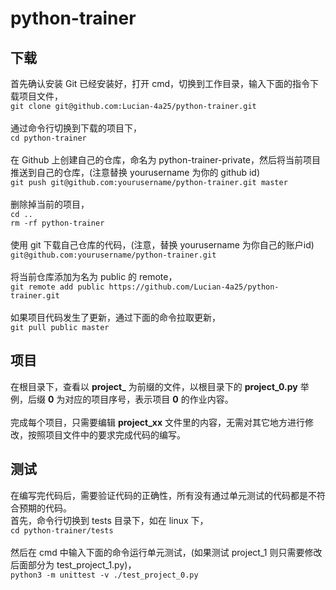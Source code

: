 # python-trainer

## 下载
首先确认安装 Git 已经安装好，打开 cmd，切换到工作目录，输入下面的指令下载项目文件，\
`git clone git@github.com:Lucian-4a25/python-trainer.git`\
\
通过命令行切换到下载的项目下，\
`cd python-trainer`\
\
在 Github 上创建自己的仓库，命名为 python-trainer-private，然后将当前项目推送到自己的仓库，(注意替换 yourusername 为你的 github id)\
`git push git@github.com:yourusername/python-trainer.git master`\
\
删除掉当前的项目，\
`cd ..`\
`rm -rf python-trainer`\
\
使用 git 下载自己仓库的代码，(注意，替换 yourusername 为你自己的账户id)\
`git@github.com:yourusername/python-trainer.git`\
\
将当前仓库添加为名为 public 的 remote，\
`git remote add public https://github.com/Lucian-4a25/python-trainer.git`\
\
如果项目代码发生了更新，通过下面的命令拉取更新，\
`git pull public master`

## 项目
在根目录下，查看以 **project_** 为前缀的文件，以根目录下的 **project_0.py** 举例，后缀 **0** 为对应的项目序号，表示项目 **0** 的作业内容。\
\
完成每个项目，只需要编辑 **project_xx** 文件里的内容，无需对其它地方进行修改，按照项目文件中的要求完成代码的编写。

## 测试
在编写完代码后，需要验证代码的正确性，所有没有通过单元测试的代码都是不符合预期的代码。\
首先，命令行切换到 tests 目录下，如在 linux 下，\
`cd python-trainer/tests`\
\
然后在 cmd 中输入下面的命令运行单元测试，(如果测试 project_1 则只需要修改后面部分为 test_project_1.py)，\
`python3 -m unittest -v ./test_project_0.py`
